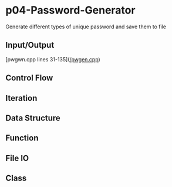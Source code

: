 # p04-Password-Generator
Generate different types of unique password and save them to file

## Input/Output
[pwgwn.cpp lines 31-135]([/pwgen.cpp](/pwgen.cpp "pwgen.cpp"))

## Control Flow

## Iteration

## Data Structure

## Function

## File IO

## Class
